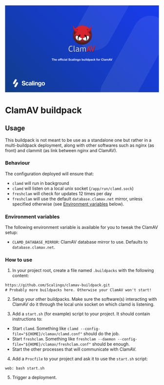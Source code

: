 ![ClamAV buildpack](scalingo_clamav.svg)

# ClamAV buildpack

## Usage

This buildpack is not meant to be use as a standalone one but rather in a
multi-buildpack deployment, along with other softwares such as nginx (as front)
and clammit (as link between nginx and ClamAV).

### Behaviour

The configuration deployed will ensure that:

- `clamd` will run in background
- `clamd` will listen on a local unix socket (`/app/run/clamd.sock`)
- `freshclam` will check for updates 12 times per day
- `freshclam` will use the default `database.clamav.net` mirror, unless
  specified otherwise (see [Environment variables](#environment-variables)
  below).

### Environment variables

The following environment variable is available for you to tweak the ClamAV
setup:

- `CLAMD_DATABASE_MIRROR`: ClamAV database mirror to use. Defaults to
  `database.clamav.net`.

### How to use

1. In your project root, create a file named `.buildpacks` with the following
content:

```
https://github.com/Scalingo/clamav-buildpack.git
# Probably more buildpacks here. Otherwise your ClamAV won't start!
```

2. Setup your other buildpacks. Make sure the software(s) interacting with
ClamAV do it through the local unix socket on which clamd is listening.

3. Add a `start.sh` (for example) script to your project. It should contain
instructions to:

  - Start `clamd`. Something like `clamd --config-file="${HOME}/clamav/clamd.conf"`
    should do the job.
  - Start `freshclam`. Something like `freshclam --daemon --config-file="${HOME}/clamav/freshclam.conf"`
    should be enough.
  - Start the other processes that will communicate with ClamAV.

4. Add a `Procfile` to your project and ask it to use the `start.sh` script:

```
web: bash start.sh
```

5. Trigger a deployment.

